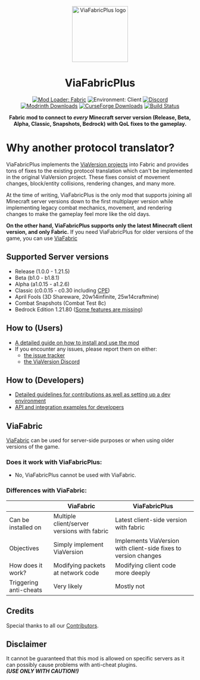 <!--suppress HtmlDeprecatedAttribute -->
<div align="center">
  <img src="https://raw.githubusercontent.com/ViaVersion/ViaFabricPlus/main/src/main/resources/assets/viafabricplus/icon.png" width="150" alt="ViaFabricPlus logo">
  <h1>ViaFabricPlus</h1>
  <a href="https://fabricmc.net"><img src="https://img.shields.io/badge/Mod%20Loader-Fabric-lightyellow?logo=fabric" alt="Mod Loader: Fabric"></a>
  <img src="https://img.shields.io/badge/Environment-Client-purple" alt="Environment: Client">
  <a href="https://discord.gg/viaversion"><img src="https://img.shields.io/discord/316206679014244363?color=0098DB&label=Discord&logo=discord&logoColor=0098DB" alt="Discord"></a><br/>
  <a href="https://modrinth.com/mod/viafabricplus"><img src="https://img.shields.io/badge/dynamic/json?color=158000&label=downloads&prefix=+%20&query=downloads&url=https://api.modrinth.com/v2/project/rIC2XJV4&logo=modrinth" alt="Modrinth Downloads"></a>
  <a href="https://curseforge.com/minecraft/mc-mods/viafabricplus"><img src="https://cf.way2muchnoise.eu/full_830604_downloads.svg" alt="CurseForge Downloads"></a>
  <a href="https://github.com/ViaVersion/ViaFabricPlus/actions/workflows/build.yml"><img src="https://github.com/ViaVersion/ViaFabricPlus/actions/workflows/build.yml/badge.svg?branch=main" alt="Build Status"></a>

  <p><strong>Fabric mod to connect to <em>every</em> Minecraft server version (Release, Beta, Alpha, Classic, Snapshots, Bedrock) with QoL fixes to the gameplay.</strong></p>
</div>

# Why another protocol translator?

ViaFabricPlus implements the [ViaVersion projects](https://github.com/ViaVersion) into Fabric and provides tons of fixes
to the existing protocol translation which can't be implemented in the original ViaVersion project.
These fixes consist of movement changes, block/entity collisions, rendering changes, and many more.

At the time of writing, ViaFabricPlus is the only mod that supports joining all Minecraft server versions down to the
first multiplayer version while implementing
legacy combat mechanics, movement, and rendering changes to make the gameplay feel more like the old days.

**On the other hand, ViaFabricPlus supports only the latest Minecraft client version, and only Fabric.**
If you need ViaFabricPlus for older versions of the game, you can use [ViaFabric](https://viaversion.com/fabric)

## Supported Server versions

- Release (1.0.0 - 1.21.5)
- Beta (b1.0 - b1.8.1)
- Alpha (a1.0.15 - a1.2.6)
- Classic (c0.0.15 - c0.30 including [CPE](https://wiki.vg/Classic_Protocol_Extension))
- April Fools (3D Shareware, 20w14infinite, 25w14craftmine)
- Combat Snapshots (Combat Test 8c)
- Bedrock Edition 1.21.80 ([Some features are missing](https://github.com/RaphiMC/ViaBedrock#features))

## How to (Users)

- [A detailed guide on how to install and use the mod](docs/USAGE.md)
- If you encounter any issues, please report them on either:
    - [the issue tracker](https://github.com/ViaVersion/ViaFabricPlus/issues)
    - [the ViaVersion Discord](https://discord.gg/viaversion)

## How to (Developers)

- [Detailed guidelines for contributions as well as setting up a dev environment](CONTRIBUTING.md)
- [API and integration examples for developers](docs/DEVELOPER_API.md)

## ViaFabric

[ViaFabric](https://github.com/ViaVersion/ViaFabric) can be used for server-side purposes or when using older versions
of the game.

### Does it work with ViaFabricPlus:

- No, ViaFabricPlus cannot be used with ViaFabric.

### Differences with ViaFabric:

|                                  | ViaFabric                                       | ViaFabricPlus                                                   |
|----------------------------------|-------------------------------------------------|-----------------------------------------------------------------|
| Can be installed on              | Multiple client/server versions with fabric     | Latest client-side version with fabric                          |
| Objectives                       | Simply implement ViaVersion                     | Implements ViaVersion with client-side fixes to version changes |
| How does it work?                | Modifying packets at network code               | Modifying client code more deeply                               |
| Triggering anti-cheats           | Very likely                                     | Mostly not                                                      |

## Credits

Special thanks to all our [Contributors](https://github.com/ViaVersion/ViaFabricPllus/graphs/contributors).

## Disclaimer

It cannot be guaranteed that this mod is allowed on specific servers as it can possibly cause problems with anti-cheat
plugins.\
***(USE ONLY WITH CAUTION!)***
